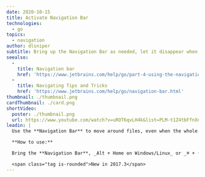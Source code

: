 ```yaml
---
date: 2020-10-15
title: Activate Navigation Bar
technologies:
  - go
topics:
  - navigation
author: dlsniper
subtitle: Bring up the Navigation Bar as needed, let it disappear when finished.
seealso:
  - 
    title: Navigation bar
    href: 'https://www.jetbrains.com/help/go/part-4-using-the-navigation-bar.html'
  - 
    title: Navigating Tips and Tricks
    href: 'https://www.jetbrains.com/help/go/navigation-bar.html'
thumbnail: ./thumbnail.png
cardThumbnail: ./card.png
shortVideo:
  poster: ./thumbnail.png
  url: https://www.youtube.com/watch?v=uROT6qvLH4k&list=PLM-t1Z4tbFfnXnghmtk6WVz10_pivOw25&index=9&t=0s
leadin: |
  Use the **Navigation Bar** to move around files, even when the whole UI is hidden away.

  **How to use:**

  Bring the **Navigation Bar**, _Alt + Home on Windows/Linux_ or _⌘ + ↑ on macOS_.

  <span class="tag is-rounded">New in 2017.3</span>
---
```


